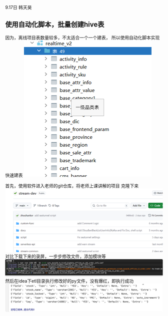 9.17日 韩天昊
## 使用自动化脚本，批量创建hive表
因为，离线项目表数量较多，不太适合一个一个建表，
所以使用自动化脚本实现快速建表
![](img/QQ_1758167465118.png)

首先，使用软件进入老师的git仓库，将老师上课讲解的项目
克隆下来
![](img/QQ_1758167114018.png)
对比下载下来的录屏，一步步修改文件，添加模块等
![](img/QQ_1758167192350.png)
然后在idea下etl目录执行修改好的py文件，没有爆红，即执行成功
![](img/QQ_1758167336747.png)







